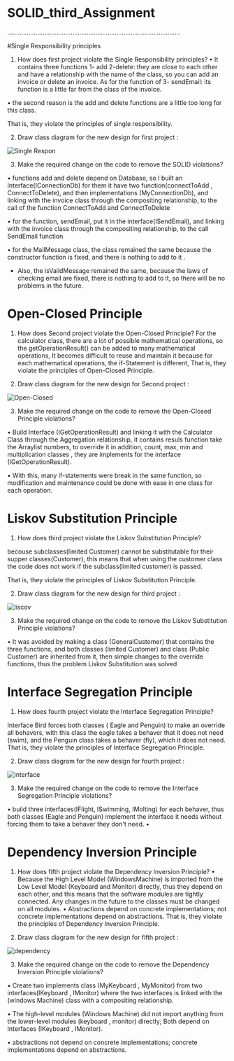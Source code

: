 # SOLID_third_Assignment
..................................................................................................

#Single Responsibility principles

1.	How does first project violate the Single Responsibility principles?
•	It contains three functions  1- add 2-delete: they are close to each other and have a relationship with the name of the class,
so you can add an invoice or delete an invoice. As for the function of 3- sendEmail: its function is a little far from the class of the invoice.

•	the second reason is the add and delete functions are a little too long for this class. 

That is, they violate the principles of single responsibility.


2.	Draw class diagram for the new design for first project :


![Single Respon](https://user-images.githubusercontent.com/99614732/196451420-d0e324a3-d296-4b55-9aca-49476e0e6d3f.png)


3.	Make the required change on the code to remove the SOLID violations?

•	functions add and delete depend on Database, so I built an Interface(IConnectionDb)  for them it have two function(connectToAdd , ConnectToDelete),
and then implementations (MyConnectionDb), and linking with the invoice class through the compositing relationship,
to the call of the function ConnectToAdd and ConnectToDelete 

•	 for the function, sendEmail, put it in the interface(ISendEmail),
and linking with the invoice class through the compositing relationship, to the call SendEmail function

•	 for the MailMessage class, the class remained the same because the constructor function is fixed, and there is nothing to add to it .
* Also, the isVaildMessage remained the same, because the laws of checking email are fixed, there is nothing to add to it, so there will be no problems in the future.

# Open-Closed Principle

1.	How does Second project violate the Open-Closed Principle?
 For the calculator class, there are a lot of possible mathematical operations, so the getOperationResult() can be added to many mathematical operations,
 It becomes difficult to reuse and maintain it because for each mathematical operations,
 the if-Statement is different, That is, they violate the principles of Open-Closed Principle.

2.	Draw class diagram for the new design for Second project :


![Open-Closed](https://user-images.githubusercontent.com/99614732/196451698-eb1ea64d-2dea-499c-8075-43b0b604ee0b.png)

3.	Make the required change on the code to remove the Open-Closed Principle violations?

•	Build Interface (IGetOperationResult) and linking it with the Calculator Class through the Aggregation relationship,
it contains resuls function take the Arraylist numbers, to override it in addition, count, max, min and multiplication classes ,
they are implements for the  interface (IGetOperationResult).

•	With this, many if-statements were break in the same function, so modification and maintenance could be done with ease in one class for each operation.


# Liskov Substitution Principle

1.	How does third project violate the Liskov Substitution Principle?

becouse subclasses(limited Customer) cannot be substitutable for their supper classes(Customer),
this means that when using the customer class the code does not work if the subclass(limited customer) is passed.

That is, they violate the principles of Liskov Substitution Principle.

2.	Draw class diagram for the new design for third project : 


![liscov](https://user-images.githubusercontent.com/99614732/196451955-7d53f096-0e7f-4237-822e-d253cd179695.png)

3.	Make the required change on the code to remove the Liskov Substitution Principle violations?

•	It was avoided by making a class (GeneralCustomer) that contains the three functions, 
and both classes (limited Customer) and class (Public Customer) are inherited from it, then simple changes to the override functions,
thus the problem Liskov Substitution was solved

# Interface Segregation Principle


1.	How does fourth project violate the Interface Segregation Principle?

Interface Bird forces both classes ( Eagle and Penguin) to make an override all behavers, with this class the eagle takes a behaver that it does not need (swim), and the Penguin class takes a behaver (fly), which it does not need.
That is, they violate the principles of Interface Segregation Principle.


2.	Draw class diagram for the new design for fourth project :

![interface](https://user-images.githubusercontent.com/99614732/196451991-65e17014-e84e-4b1d-91be-70277837df1d.png)

3.	Make the required change on the code to remove the Interface Segregation Principle violations?

•	build three interfaces(IFlight, ISwimming, IMolting) for each behaver, thus both classes (Eagle and Penguin) implement the interface it needs without forcing them to take a behaver they don't need.
•	

# Dependency Inversion Principle

1.	How does fifth project violate the Dependency Inversion Principle?
•	Because the High Level Model (WindowsMachine) is imported from the Low Level Model (Keyboard and Monitor) directly, thus they depend on each other, and this means that the software modules are tightly connected. Any changes in the future to the classes must be changed on all modules.
•	Abstractions depend on concrete implementations; not concrete implementations depend on abstractions.
That is, they violate the principles of Dependency Inversion Principle.


2.	Draw class diagram for the new design for fifth project : 

![dependency](https://user-images.githubusercontent.com/99614732/196452183-c96de8a8-fbfe-40e1-a7f5-5069d8314721.png)

3.	Make the required change on the code to remove the Dependency Inversion Principle violations?

•	Create two implements class (MyKeyboard , MyMonitor) from two interfaces(IKeyboard , IMonitor) where the two interfaces is linked with the (windows Machine) class with a compositing relationship.

•	The high-level modules (Windows Machine) did not import anything from the lower-level modules (keyboard , monitor) directly; Both depend on Interfaces (IKeyboard , IMonitor).

•	abstractions not depend on concrete implementations; concrete implementations depend on abstractions.












